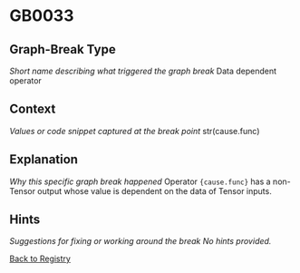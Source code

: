 # GB0033

## Graph-Break Type
*Short name describing what triggered the graph break*
Data dependent operator

## Context
*Values or code snippet captured at the break point*
str(cause.func)

## Explanation
*Why this specific graph break happened*
Operator `{cause.func}` has a non-Tensor output whose value is dependent on the data of Tensor inputs.

## Hints
*Suggestions for fixing or working around the break*
*No hints provided.*



[Back to Registry](../index.md)
